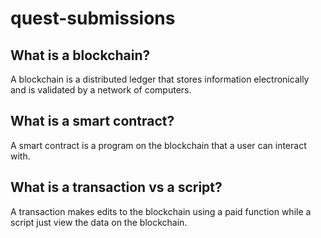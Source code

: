 # quest-submissions

## What is a blockchain?
A blockchain is a distributed ledger that stores information electronically and is validated by a network of computers.

## What is a smart contract?
A smart contract is a program on the blockchain that a user can interact with.

## What is a transaction vs a script?
A transaction makes edits to the blockchain using a paid function while a script just view the data on the blockchain.
